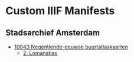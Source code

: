 # Custom IIIF Manifests

## Stadsarchief Amsterdam

- [10043 Negentiende-eeuwse buurtatlaskaarten](https://archief.amsterdam/inventarissen/details/10043)
  - [2. Lomanatlas](https://theberlage.github.io/iiif-manifests/stadsarchief-amsterdam/10043/2-lomanatlas.json)
